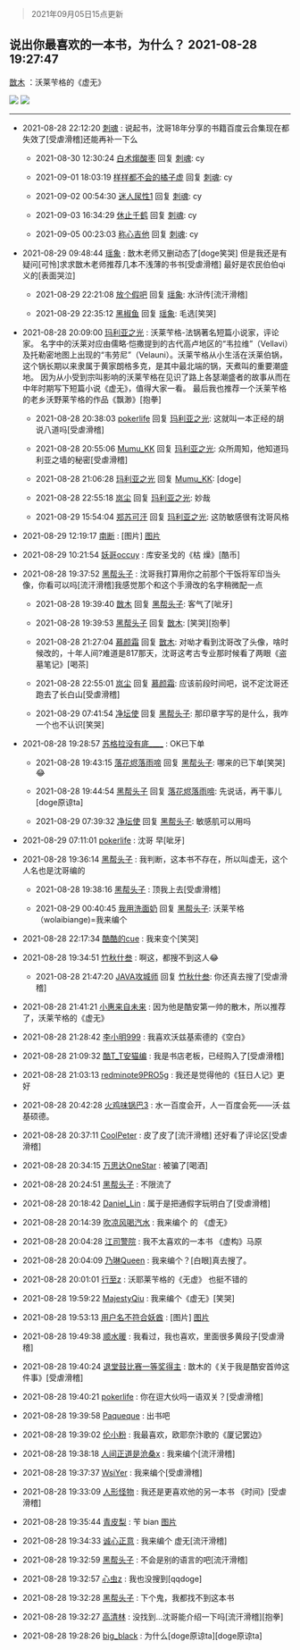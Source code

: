 > 2021年09月05日15点更新
<link rel="stylesheet" href="https://cdn.jsdelivr.net/gh/taotie6/sampleJSON@main/css/photo_show.css">


 ## 说出你最喜欢的一本书，为什么？ 2021-08-28 19:27:47

 [㪚木](https://www.coolapk.com/feed/29596746?shareKey=ZTRkYmIyYjc4MDRmNjEzMTc4MzI~) ：沃莱苄格的《虚无》 

<div class="album">
<img class="img-item" src="http://image.coolapk.com/feed/2021/0820/21/1081091_0f1835be_7044_8767@1140x746.jpeg" />
<img class="img-item" src="http://image.coolapk.com/feed/2021/0719/22/1081091_af8aad1f_6549_5893@218x218.gif" />
</div>

 ------- 

- 2021-08-28 22:12:20 [刺魂](uid=1662383) : 说起书，沈哥18年分享的书籍百度云合集现在都失效了[受虐滑稽]还能再补一下么 

    - 2021-08-30 12:30:24 [白术煼酸枣](uid=8303609) 回复 [刺魂](uid=1662383): cy 

    - 2021-09-01 18:03:19 [样样都不会的橘子虚](uid=3828738) 回复 [刺魂](uid=1662383): cy 

    - 2021-09-02 00:54:30 [迷人尿性1](uid=2716270) 回复 [刺魂](uid=1662383): cy 

    - 2021-09-03 16:34:29 [休止千鹤](uid=1086559) 回复 [刺魂](uid=1662383): cy 

    - 2021-09-05 00:23:03 [称心吉他](uid=3854656) 回复 [刺魂](uid=1662383): cy 

- 2021-08-29 09:48:44 [瑶象](uid=11467223) : 㪚木老师又删动态了[doge笑哭]
但是我还是有疑问[可怜]求求㪚木老师推荐几本不浅薄的书书[受虐滑稽]
最好是农民伯伯qi义的[表面哭泣] 

    - 2021-08-29 22:21:08 [放个假吧](uid=3727210) 回复 [瑶象](uid=11467223): 水浒传[流汗滑稽] 

    - 2021-08-29 22:35:12 [黑椒鱼](uid=1624691) 回复 [瑶象](uid=11467223): 毛选[笑哭] 

- 2021-08-28 20:09:00 [玛利亚之光](uid=3142203) : 沃莱苄格-法锅著名短篇小说家，评论家。
名字中的沃莱对应由儒略·恺撒提到的古代高卢地区的“韦拉维”（Vellavi）及托勒密地图上出现的“韦劳尼”（Velauni）。沃莱苄格从小生活在沃莱伯锅，这个锅长期以来隶属于黄家朗格多克，是其中最北端的锅，天煮叫的重要潮盛地。<!--break-->
因为从小受到宗叫影响的沃莱苄格在见识了路上各瑟潮盛者的故事从而在中年时期写下短篇小说《虚无》，值得大家一看。
最后我也推荐一个沃莱苄格的老乡沃野莱苄格的作品《飘渺》[抱拳] 

    - 2021-08-28 20:38:03 [pokerlife](uid=575409) 回复 [玛利亚之光](uid=3142203): 这就叫一本正经的胡说八道吗[受虐滑稽] 

    - 2021-08-28 20:55:06 [Mumu_KK](uid=1355663) 回复 [玛利亚之光](uid=3142203): 众所周知，他知道玛利亚之墙的秘密[受虐滑稽] 

    - 2021-08-28 21:06:28 [玛利亚之光](uid=3142203) 回复 [Mumu_KK](uid=1355663): [doge] 

    - 2021-08-28 22:55:18 [岚尘](uid=1308250) 回复 [玛利亚之光](uid=3142203): 妙哉 

    - 2021-08-29 15:54:04 [郑苏可汗](uid=678781) 回复 [玛利亚之光](uid=3142203): 这防敏感很有沈哥风格 

- 2021-08-29 12:19:17 [南断](uid=1225983) : [图片] [图片](http://image.coolapk.com/feed/2021/0829/12/1225983_0a899438_0755_5187@1080x2160.jpeg)

- 2021-08-29 10:21:54 [妖哥occuy](uid=1388591) : 库安圣戈的《枯 燥》[酷币] 

- 2021-08-28 19:37:52 [黑帮头子](uid=2838832) : 沈哥我打算用你之前那个干饭将军印当头像，你看可以吗[流汗滑稽]我感觉那个和这个手滑改的名字稍微配一点 

    - 2021-08-28 19:39:40 [㪚木](uid=1081091) 回复 [黑帮头子](uid=2838832): 客气了[呲牙] 

    - 2021-08-28 19:39:53 [黑帮头子](uid=2838832) 回复 [㪚木](uid=1081091): [笑哭][抱拳] 

    - 2021-08-28 21:27:04 [慕颜霜](uid=3801065) 回复 [㪚木](uid=1081091): 对呦才看到沈哥改了头像，啥时候改的，十年人间?难道是817那天，沈哥这考古专业那时候看了两眼《盗墓笔记》[喝茶] 

    - 2021-08-28 22:55:01 [岚尘](uid=1308250) 回复 [慕颜霜](uid=3801065): 应该前段时间吧，说不定沈哥还跑去了长白山[受虐滑稽] 

    - 2021-08-29 07:41:54 [净坛使](uid=1518317) 回复 [黑帮头子](uid=2838832): 那印章字写的是什么，我咋一个也不认识[笑哭] 

- 2021-08-28 19:28:57 [苏格拉没有底____](uid=2838832) : OK已下单 

    - 2021-08-28 19:43:15 [落花烬落雨啼](uid=1966083) 回复 [黑帮头子](uid=2838832): 哪来的已下单[笑哭]😂 

    - 2021-08-28 19:44:54 [黑帮头子](uid=2838832) 回复 [落花烬落雨啼](uid=1966083): 先说话，再干事儿[doge原谅ta] 

    - 2021-08-29 07:39:32 [净坛使](uid=1518317) 回复 [黑帮头子](uid=2838832): 敏感肌可以用吗 

- 2021-08-29 07:11:01 [pokerlife](uid=575409) : 沈哥 早[呲牙] 

- 2021-08-28 19:36:14 [黑帮头子](uid=2838832) : 我判断，这本书不存在，所以叫虚无，这个人名也是沈哥编的 

    - 2021-08-28 19:38:16 [黑帮头子](uid=2838832) : 顶我上去[受虐滑稽] 

    - 2021-08-29 00:40:45 [我用洗面奶](uid=959542) 回复 [黑帮头子](uid=2838832): 沃莱苄格（wolaibiange)=我来编个 

- 2021-08-28 22:17:34 [酷酷的cue](uid=2882563) : 我来变个[笑哭] 

- 2021-08-28 19:34:51 [竹秋什叁](uid=2319428) : 啊这，都搜不到这人😂 

    - 2021-08-28 21:47:20 [JAVA攻城师](uid=1305871) 回复 [竹秋什叁](uid=2319428): 你还真去搜了[受虐滑稽] 

- 2021-08-28 21:41:21 [小惠来自未来](uid=847097) : 因为他是酷安第一帅的散木，所以推荐了，沃莱苄格的《虚无》 

- 2021-08-28 21:28:42 [李小明999](uid=1876769) : 我喜欢沃兹基索德的《空白》 

- 2021-08-28 21:09:32 [酷T_T安猫编](uid=3220399) : 我是书店老板，已经购入了[受虐滑稽] 

- 2021-08-28 21:03:13 [redminote9PRO5g](uid=5832868) : 我还是觉得他的《狂日人记》更好 

- 2021-08-28 20:42:28 [火鸡味锅巴3](uid=1060439) : 水一百度会开，人一百度会死——沃·兹基硕德。 

- 2021-08-28 20:37:11 [CoolPeter](uid=1437066) : 皮了皮了[流汗滑稽]
还好看了评论区[受虐滑稽] 

- 2021-08-28 20:34:15 [万思达OneStar](uid=678792) : 被骗了[喝酒] 

- 2021-08-28 20:24:51 [黑帮头子](uid=2838832) : 不限流了 

- 2021-08-28 20:18:42 [Daniel_Lin](uid=1890735) : 属于是把通假字玩明白了[受虐滑稽] 

- 2021-08-28 20:14:39 [吹凉风喝汽水](uid=1078141) : 我来编个 的 《虚无》 

- 2021-08-28 20:04:28 [江司警院](uid=1105985) : 我不太喜欢的一本书  《虚构》马原 

- 2021-08-28 20:04:09 [乃琳Queen](uid=2370903) : 我来编个？[白眼]真去搜了。 

- 2021-08-28 20:01:01 [行至z](uid=582810) : 沃耶莱苄格的《无虚》 也挺不错的 

- 2021-08-28 19:59:22 [MajestyQiu](uid=2494762) : 我来编个《虚无》[笑哭] 

- 2021-08-28 19:53:13 [用户名不符合妖酋](uid=1105274) : [图片] [图片](http://image.coolapk.com/feed/2021/0828/19/1105274_f4d5bf68_1591_7487@400x400.jpeg)

- 2021-08-28 19:49:38 [顺水暖](uid=2030768) : 我看过，我也喜欢，里面很多黄段子[受虐滑稽] 

- 2021-08-28 19:40:24 [退堂鼓比赛一等奖得主](uid=2689677) : 㪚木的《关于我是酷安首帅这件事》[受虐滑稽] 

- 2021-08-28 19:40:21 [pokerlife](uid=575409) : 你在逗大伙吗一语双关？[受虐滑稽] 

- 2021-08-28 19:39:58 [Paqueque](uid=685582) : 出书吧 

- 2021-08-28 19:39:02 [伦小粉](uid=3067320) : 我最喜欢，欧耶奈汴歌的《厦记罢边》 

- 2021-08-28 19:38:18 [人间正道是沧桑x](uid=2668879) : 我来编个[流汗滑稽] 

- 2021-08-28 19:37:37 [WsiYer](uid=3832235) : 我来编个[受虐滑稽] 

- 2021-08-28 19:33:09 [人形怪物](uid=2067062) : 我还是更喜欢他的另一本书 《时间》[受虐滑稽] 

- 2021-08-28 19:35:44 [青皮梨](uid=1109281) : 苄 bian [图片](http://image.coolapk.com/feed/2021/0828/19/1109281_47fb067b_0543_0183@275x283.gif)

- 2021-08-28 19:34:33 [诚心正意](uid=702743) : 我来编个 虚无[流汗滑稽] 

- 2021-08-28 19:32:59 [黑帮头子](uid=2838832) : 不会是别的语言的吧[流汗滑稽] 

- 2021-08-28 19:32:57 [心虫z](uid=151532) : 我也没搜到[qqdoge] 

- 2021-08-28 19:32:28 [黑帮头子](uid=2838832) : 下个鬼，我都找不到这本书 

- 2021-08-28 19:32:27 [高清林](uid=8114305) : 没找到…沈哥能介绍一下吗[流汗滑稽][抱拳] 

- 2021-08-28 19:28:26 [big_black](uid=3256529) : 为什么[doge原谅ta][doge原谅ta] 

